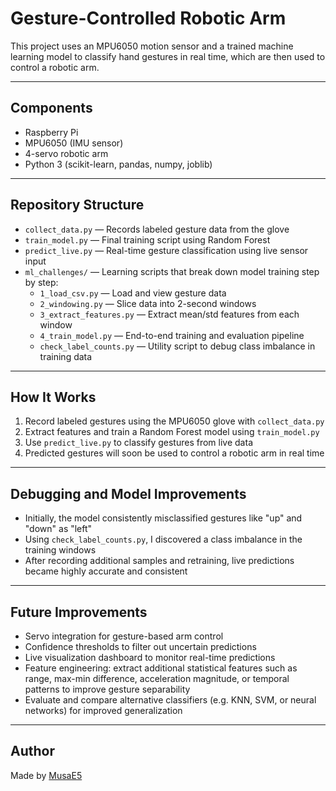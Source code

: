 # Gesture-Controlled Robotic Arm

This project uses an MPU6050 motion sensor and a trained machine learning model to classify hand gestures in real time, which are then used to control a robotic arm.

---

## Components

- Raspberry Pi
- MPU6050 (IMU sensor)
- 4-servo robotic arm
- Python 3 (scikit-learn, pandas, numpy, joblib)

---

## Repository Structure

- `collect_data.py` — Records labeled gesture data from the glove
- `train_model.py` — Final training script using Random Forest
- `predict_live.py` — Real-time gesture classification using live sensor input
- `ml_challenges/` — Learning scripts that break down model training step by step:
  - `1_load_csv.py` — Load and view gesture data
  - `2_windowing.py` — Slice data into 2-second windows
  - `3_extract_features.py` — Extract mean/std features from each window
  - `4_train_model.py` — End-to-end training and evaluation pipeline
  - `check_label_counts.py` — Utility script to debug class imbalance in training data

---

## How It Works

1. Record labeled gestures using the MPU6050 glove with `collect_data.py`
2. Extract features and train a Random Forest model using `train_model.py`
3. Use `predict_live.py` to classify gestures from live data
4. Predicted gestures will soon be used to control a robotic arm in real time

---

## Debugging and Model Improvements

- Initially, the model consistently misclassified gestures like "up" and "down" as "left"
- Using `check_label_counts.py`, I discovered a class imbalance in the training windows
- After recording additional samples and retraining, live predictions became highly accurate and consistent

---

## Future Improvements

- Servo integration for gesture-based arm control
- Confidence thresholds to filter out uncertain predictions
- Live visualization dashboard to monitor real-time predictions
- Feature engineering: extract additional statistical features such as range, max-min difference,   acceleration magnitude, or temporal patterns to improve gesture separability
- Evaluate and compare alternative classifiers (e.g. KNN, SVM, or neural networks) for improved generalization

---

## Author

Made by [MusaE5](https://github.com/MusaE5)